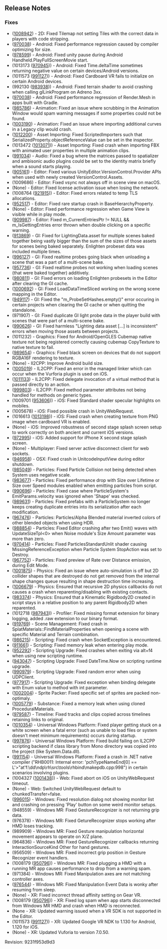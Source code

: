 ## Release Notes

### Fixes

-   ([1008942](https://issuetracker.unity3d.com/product/unity/issues/guid/1008942/)) - 2D: Fixed Tilemap not setting Tiles with the correct data in players with code stripping.
-   ([970038](https://issuetracker.unity3d.com/product/unity/issues/guid/970038/)) - Android: Fixed performance regression caused by compiler optimizing for size.
-   ([978599](https://issuetracker.unity3d.com/product/unity/issues/guid/978599/)) - Android: Fixed unity pause during Android Handheld.PlayFullScreenMovie start.
-   (1013173 ([970945](https://issuetracker.unity3d.com/product/unity/issues/guid/970945))) - Android: Fixed Time.deltaTime sometimes returning negative value on certain devices/Android versions.
-   (1011573 ([991127](https://issuetracker.unity3d.com/product/unity/issues/guid/991127))) - Android: Fixed Cardboard VR fails to initialize on certain Android devices.
-   (992130 ([983938](https://issuetracker.unity3d.com/product/unity/issues/guid/983938))) - Android: Fixed terrain shader to avoid crashing when calling glLinkProgram on Adreno 3xx.
-   ([970038](https://issuetracker.unity3d.com/product/unity/issues/guid/970038/)) - Android: Fixed performance regression of Render.Mesh in apps built with Gradle.
-   ([985786](https://issuetracker.unity3d.com/product/unity/issues/guid/985786/)) - Animation: Fixed an issue where scrubbing in the Animation Window would spam warning messages if some properties could not be found.
-   ([1003190](https://issuetracker.unity3d.com/product/unity/issues/guid/1003190/)) - Animation: Fixed an issue where importing additional curves in a Legacy clip would crash.
-   ([1012200](https://issuetracker.unity3d.com/product/unity/issues/guid/1012200/)) - Asset Importing: Fixed ScriptedImporters such that SerializedProperty.objectReferenceValue can be set in the inspector.
-   (1013472 ([1013071](https://issuetracker.unity3d.com/product/unity/issues/guid/1013071))) - Asset Importing: Fixed crash when importing FBX with animated user properties in multiple animation clips.
-   ([991034](https://issuetracker.unity3d.com/product/unity/issues/guid/991034/)) - Audio: Fixed a bug where the matrices passed to spatializer and ambisonic audio plugins could be set to the identity matrix briefly when a sound starts playing.
-   ([905161](https://issuetracker.unity3d.com/product/unity/issues/guid/905161/)) - Editor: Fixed various UnityEditor.VersionControl.Provider APIs when used with newly created VersionControl.Assets.
-   \(1009686\) - Editor: Fixed vsync not always off in scene view on macOS.
-   (None) - Editor: Fixed license activation issue when losing the network.
-   (1008764 ([921915](https://issuetracker.unity3d.com/product/unity/issues/guid/921915))) - Editor: Fixed errors related to temp TLS allocations.
-   ([952517](https://issuetracker.unity3d.com/product/unity/issues/guid/952517/)) - Editor: Fixed rare startup crash in BaseHierarchyProperty.
-   (None) - Editor: Fixed performance regression when Game View is visible while in play mode.
-   ([909987](https://issuetracker.unity3d.com/product/unity/issues/guid/909987/)) - Editor: Fixed m_CurrentEntriesPtr != NULL && m_IsGettingEntries error thrown when double clicking on a specific warning.
-   ([913869](https://issuetracker.unity3d.com/product/unity/issues/guid/913869/)) - GI: Fixed for LightingData.asset for multiple scenes baked together being vastly bigger than the sum of the sizes of those assets for scenes being baked separately. Enlighten probeset data was included multiple times.
-   ([996127](https://issuetracker.unity3d.com/product/unity/issues/guid/996127/)) - GI: Fixed realtime probes going black when unloading a scene that was a part of a multi-scene bake.
-   ([957736](https://issuetracker.unity3d.com/product/unity/issues/guid/957736/)) - GI: Fixed realtime probes not working when loading scenes (that were baked together) additively.
-   ([980811](https://issuetracker.unity3d.com/product/unity/issues/guid/980811/)) - GI: Fixed errors on loading Enlighten probesets in the Editor after clearing the GI cache.
-   ([1000692](https://issuetracker.unity3d.com/product/unity/issues/guid/1000692/)) - GI: Fixed LoadDataTimeSliced working on the wrong scene mapping in the Editor.
-   ([949117](https://issuetracker.unity3d.com/product/unity/issues/guid/949117/)) - GI: Fixed the \"m_ProbeSetHashes.empty()\" error occuring in certain projects when clearing the GI cache or when quitting the standalone.
-   \(971907\) - GI: Fixed duplicate GI light probe data in the player build with scenes that were part of a multi-scene bake.
-   ([990626](https://issuetracker.unity3d.com/product/unity/issues/guid/990626/)) - GI: Fixed harmless \"Lighting data asset \[\...\] is inconsistent\" errors when moving those assets between projects.
-   \(1011232\) - Graphics: Fixed for Android/OpenGLES Cubemap native texture not being registered correctly causing cubemap CopyTexture to native texture to fail.
-   ([989654](https://issuetracker.unity3d.com/product/unity/issues/guid/989654/)) - Graphics: Fixed black screen on devices that do not support RGBA16F rendering to texture.
-   (None) - Il2CPP: Improve Android build size.
-   ([1005019](https://issuetracker.unity3d.com/product/unity/issues/guid/1005019/)) - IL2CPP: Fixed an error in the managed linker which can occur when the Vurforia plugin is used on iOS.
-   ([1011133](https://issuetracker.unity3d.com/product/unity/issues/guid/1011133/)) - IL2CPP: Fixed delegate invocation of a virtual method that is passed directly to an action.
-   ([999803](https://issuetracker.unity3d.com/product/unity/issues/guid/999803/)) - IL2CPP: Fixed method parameter attributes not being handled for methods on generic types.
-   (1009701 ([953606](https://issuetracker.unity3d.com/product/unity/issues/guid/953606))) - iOS: Fixed Standard shader specular highlights on mobiles.
-   \(1005678\) - iOS: Fixed possible crash in UnityWebRequest.
-   (1016613 ([1013198](https://issuetracker.unity3d.com/product/unity/issues/guid/1013198))) - iOS: Fixed crash when creating texture from PNG image when cardboard VR is enabled.
-   (None) - iOS: Improved robustness of second stage splash screen setup to work correctly on both ancient and current iOS versions.
-   ([972995](https://issuetracker.unity3d.com/product/unity/issues/guid/972995/)) - iOS: Added support for iPhone X second stage splash screen.
-   (None) - Multiplayer: Fixed server active disconnect client for web sockets.
-   ([946958](https://issuetracker.unity3d.com/product/unity/issues/guid/946958/)) - OSX: Fixed crash in UnitcodeInputView during editor shutdown.
-   ([985049](https://issuetracker.unity3d.com/product/unity/issues/guid/985049/)) - Particles: Fixed Particle Collision not being detected when System uses negative scale.
-   ([983677](https://issuetracker.unity3d.com/product/unity/issues/guid/983677/)) - Particles: Fixed performance drop with Size over Lifetime or Size over Speed modules enabled when emitting particles from script.
-   ([990696](https://issuetracker.unity3d.com/product/unity/issues/guid/990696/)) - Particles: Fixed case where ParticleSystem\'s EmitParams.velocity was ignored when \'Shape\' was checked.
-   ([989631](https://issuetracker.unity3d.com/product/unity/issues/guid/989631/)) - Particles: Fixed prefabs with a ParticleSystem no longer keeps creating duplicate entries into its serialization after each modification.
-   ([967476](https://issuetracker.unity3d.com/product/unity/issues/guid/967476/)) - Particles: Particles/Alpha Blended material inverted colors of other blended objects when using HDR.
-   ([988854](https://issuetracker.unity3d.com/product/unity/issues/guid/988854/)) - Particles: Fixed Editor crashing after two Emit() waves with UpdateSizeTpl\<0\> when Noise module\'s Size Amount parameter was more than zero.
-   ([970414](https://issuetracker.unity3d.com/product/unity/issues/guid/970414/)) - Particles: Fixed ParticlesStandardUnlit shader causing MissingReferenceException when Particle System StopAction was set to Destroy.
-   ([967752](https://issuetracker.unity3d.com/product/unity/issues/guid/967752/)) - Particles: Fixed preview of Rate over Distance emission, during Edit Mode.
-   ([1001875](https://issuetracker.unity3d.com/product/unity/issues/guid/1001875/)) - Physics: Fixed an issue where auto-simulation is off but 2D collider shapes that are destroyed do not get removed from the internal shape changes queue resulting in shape destruction time increasing.
-   ([1006679](https://issuetracker.unity3d.com/product/unity/issues/guid/1006679/)) - Physics: Ensured that recursive 2D physics callbacks do not causes a crash when reparenting/disabling with existing contacts.
-   ([983374](https://issuetracker.unity3d.com/product/unity/issues/guid/983374/)) - Physics: Ensured that a Kinematic Rigidbody2D created in script stays in a relative position to any parent Rigidbody2D when reparented.
-   (1012718 ([987943](https://issuetracker.unity3d.com/product/unity/issues/guid/987943))) - Profiler: Fixed missing format extension for binary logging, added .raw extension to our binary format.
-   ([919769](https://issuetracker.unity3d.com/product/unity/issues/guid/919769/)) - Scene Management: Fixed crash in SplatMaterials::FindMaterialProperties when opening a scene with specific Material and Terrain combination.
-   ([986215](https://issuetracker.unity3d.com/product/unity/issues/guid/986215/)) - Scripting: Fixed crash when SocketException is encountered.
-   ([911661](https://issuetracker.unity3d.com/product/unity/issues/guid/911661/)) - Scripting: Fixed memory leak when entering play mode.
-   ([952292](https://issuetracker.unity3d.com/product/unity/issues/guid/952292/)) - Scripting Upgrade: Fixed crashes when exiting via alt+f4 when using new scripting runtime.
-   ([943047](https://issuetracker.unity3d.com/product/unity/issues/guid/943047/)) - Scripting Upgrade: Fixed DateTime.Now on scripting runtime upgrade.
-   ([990979](https://issuetracker.unity3d.com/product/unity/issues/guid/990979/)) - Scripting Upgrade: Fixed random error when using UDPClient.
-   ([977917](https://issuetracker.unity3d.com/product/unity/issues/guid/977917/)) - Scripting Upgrade: Fixed exception when binding delegate with Enum value to method with int parameter.
-   ([1002004](https://issuetracker.unity3d.com/product/unity/issues/guid/1002004/)) - Sprite Packer: Fixed specific set of sprites are packed non-optimaly.
-   ([1005779](https://issuetracker.unity3d.com/product/unity/issues/guid/1005779/)) - Substance: Fixed a memory leak when using cloned ProceduralMaterials.
-   ([979587](https://issuetracker.unity3d.com/product/unity/issues/guid/979587/)) - Timeline: Fixed tracks and clips copied across timelines retaining links to original.
-   ([1010354](https://issuetracker.unity3d.com/product/unity/issues/guid/1010354/)) - Universal Windows Platform: Fixed player getting stuck on a white screen when a fatal error (such as unable to load files or system doesn\'t meet minimum requirements) occurs during startup.
-   ([997876](https://issuetracker.unity3d.com/product/unity/issues/guid/997876/)) - Universal Windows Platform: Fixed build failing on IL2CPP scripting backend if class library from Mono directory was copied into the project (like System.Data.dll).
-   ([991154](https://issuetracker.unity3d.com/product/unity/issues/guid/991154/)) - Universal Windows Platform: Fixed a crash in .NET native compiler (\"RHB0011: Internal error: \'pchTypeNameEnd\[0\] == L\'\>\"at\'f:\\dd\\ndp\\rh\\src\\tools\\rhbind\\makepdb.cpp:998\") in certain scenarios involving plugins.
-   (1004327 ([1001438](https://issuetracker.unity3d.com/product/unity/issues/guid/1001438))) - Web: Fixed abort on iOS on UnityWebRequest timeout.
-   (None) - Web: Switched UnityWebRequest default to chunkedTransfer=false.
-   ([996015](https://issuetracker.unity3d.com/product/unity/issues/guid/996015/)) - Windows: Fixed resolution dialog not showing monitor list and crashing on pressing \'Play\' button on some weird monitor setups.
-   \(948559\) - Windows MR: Fixed GestureRecognizer is not returning grip data.
-   \(976378\) - Windows MR: Fixed GetureRecognizer stops working after HMD loses tracking.
-   \(989909\) - Windows MR: Fixed Gesture manipulation horizontal movement appears to operate on X/Z plane.
-   \(964836\) - Windows MR: Fixed GestureRecognizer callbacks returning InteractionSourceKind Other for hand gestures.
-   \(956509\) - Windows MR: Fixed incorrect grip position in Gesture Recognizer event handlers.
-   (1008179 ([950796](https://issuetracker.unity3d.com/product/unity/issues/guid/950796))) - Windows MR: Fixed plugging a HMD with a running MR app causes performance to drop from a warning spam.
-   \(971384\) - Windows MR: Fixed Manipulation axes are not matching controller axes.
-   ([976544](https://issuetracker.unity3d.com/product/unity/issues/guid/976544/)) - Windows MR: Fixed Manipulation Event Data is wonky after resuming from sleep.
-   (None) - XR: Fixed incorrect thread affinity setting on Gear VR.
-   (1008179 ([950796](https://issuetracker.unity3d.com/product/unity/issues/guid/950796))) - XR: Fixed log spam when app starts disconnected from Windows MR HMD and crash when HMD is reconnected.
-   (None - XR: Updated warning issued when a VR SDK is not supported in the Editor.
-   (1011573 ([991127](https://issuetracker.unity3d.com/product/unity/issues/guid/991127))) - XR: Updated Google VR NDK to 1.130 for Android, 1.120 for iOS.
-   (None) - XR: Updated Vuforia to version 7.0.50.

Revision: 9231f953d9d3

